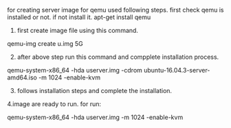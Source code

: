 for creating server image for qemu used following steps.
  first check qemu is installed or not. if not install it.
   apt-get install qemu

1. first create image file using this command.

  qemu-img create u.img 5G

2. after above step run this command and compplete installation process.
   
  qemu-system-x86_64 -hda userver.img -cdrom ubuntu-16.04.3-server-amd64.iso -m 1024 -enable-kvm

3. follows installation steps and complete the installation.

4.image are ready to run.
  for run:
 
 qemu-system-x86_64 -hda userver.img -m 1024 -enable-kvm




